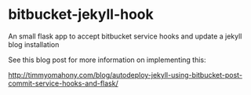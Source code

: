 bitbucket-jekyll-hook
=====================

An small flask app to accept bitbucket service hooks and update a jekyll blog installation

See this blog post for more information on implementing this: 

http://timmyomahony.com/blog/autodeploy-jekyll-using-bitbucket-post-commit-service-hooks-and-flask/
